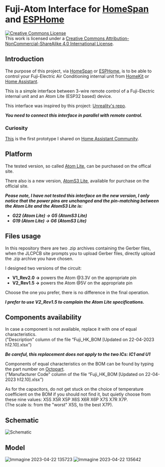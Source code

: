 # Fuji-Atom Interface for [HomeSpan](https://github.com/HomeSpan/HomeSpan) and [ESPHome](https://github.com/esphome/esphome)

<a rel="license" href="http://creativecommons.org/licenses/by-nc-sa/4.0/"><img alt="Creative Commons License" style="border-width:0" src="https://i.creativecommons.org/l/by-nc-sa/4.0/88x31.png" /></a><br />This work is licensed under a <a rel="license" href="http://creativecommons.org/licenses/by-nc-sa/4.0/">Creative Commons Attribution-NonCommercial-ShareAlike 4.0 International License</a>.

## Introduction 

The purpose of this project, via [HomeSpan](https://github.com/HomeSpan/HomeSpan) or [ESPHome](https://github.com/esphome/esphome), is to be able to control your Fuji-Electric Air Conditioning internal unit from [HomeKit](https://en.wikipedia.org/wiki/HomeKit) or [Home Assistant](https://www.home-assistant.io/).

This is a simple interface between 3-wire remote control of a Fuji-Electric internal unit and an Atom Lite (ESP32 based) device.

This interface was inspired by this project: [Unreality's repo](https://github.com/unreality/FujiHK).

***You need to connect this interface in parallel with remote control.***

### Curiosity
[This](https://community.home-assistant.io/t/fujitsu-ac-heat-pump-integration-via-esphome-esp32/407610/80?u=fosv) is the first prototype I shared on [Home Assistant Community](https://community.home-assistant.io/).

## Platform

The tested version, so called [Atom Lite](https://shop.m5stack.com/collections/m5-controllers/products/atom-lite-esp32-development-kit), can be purchased on the offical site.

There also is a new version, [AtomS3 Lite](https://shop.m5stack.com/products/atoms3-lite-esp32s3-dev-kit), available for purchase on the official site.

***Pease note, I have not tested this interface on the new version, I only notice that the power pins are unchanged and the pin-matching between the Atom Lite and the AtomS3 Lite is:***
* ***G22 (Atom Lite) -> G5 (AtomS3 Lite)***
* ***G19 (Atom Lite) -> G6 (AtomS3 Lite)***

## Files usage

In this repository there are two .zip archives containing the Gerber files, when the JLCPCB site prompts you to upload Gerber files, directly upload the .zip archive you have chosen.

I designed two versions of the circuit:
* **V1_Rev2.0 ->** powers the Atom @3.3V on the appropriate pin
* **V2_Rev1.5 ->** powers the Atom @5V on the appropriate pin
	
Choose the one you prefer, there is no difference in the final operation.

***I prefer to use **V2_Rev1.5** to complain the Atom Lite specifications.***

## Components availability

In case a component is not available, replace it with one of equal characteristics. \
("Description" column of the file “Fuji_HK_BOM [Updated on 22-04-2023 h12.10].xlsx”)

***Be careful, this replacement does not apply to the two ICs: IC1 and U1***


Components of equal characteristics on the BOM can be found by typing the part number on [Octopart](https://octopart.com/). \
("Manufacturer Code" column of the file “Fuji_HK_BOM [Updated on 22-04-2023 h12.10].xlsx”)

As for the capacitors, do not get stuck on the choice of temperature coefficient on the BOM if you should not find it, but quietly 
choose from these nine values: X5S X5R X5P X6S X6R X6P X7S X7R X7P. \
(The scale is: from the "worst" X5S, to the best X7P).

## Schematic

![Schematic](https://user-images.githubusercontent.com/80490825/233783775-efdf0b0c-d2d9-4551-94d4-81a8f3df71db.jpg)

## Model

![Immagine 2023-04-22 135723](https://user-images.githubusercontent.com/80490825/233783978-aa935885-1513-4ba5-9345-d3cbda1a8040.png)
![Immagine 2023-04-22 135642](https://user-images.githubusercontent.com/80490825/233783980-d88b5b62-2906-4631-a99a-d100e16ed9ff.png)
